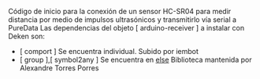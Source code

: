 Código de inicio para la conexión de un sensor HC-SR04 para medir distancia por medio de impulsos ultrasónicos
y transmitirlo vía serial a PureData
Las dependencias del objeto [ arduino-receiver ] a instalar con Deken son:

* [ comport ] Se encuentra individual. Subido por iembot
* [ group ],[ symbol2any ] Se encuentra en [else](https://github.com/porres/pd-else) Biblioteca mantenida por Alexandre Torres Porres


